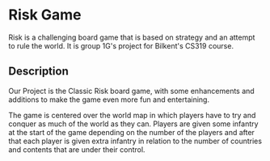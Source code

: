 # Risk Game
Risk is a challenging board game that is based on strategy and an attempt to rule the world. It is group 1G's project for Bilkent's CS319 course.

## Description
Our Project is the Classic Risk board game, with some enhancements and additions to make the game even more fun and entertaining. 

The game is centered over the world map in which players have to try and conquer as much of the world as they can. Players are given some infantry at the start of the game depending on the number of the players and after that each player is given extra infantry in relation to the number of countries and contents that are under their control.

